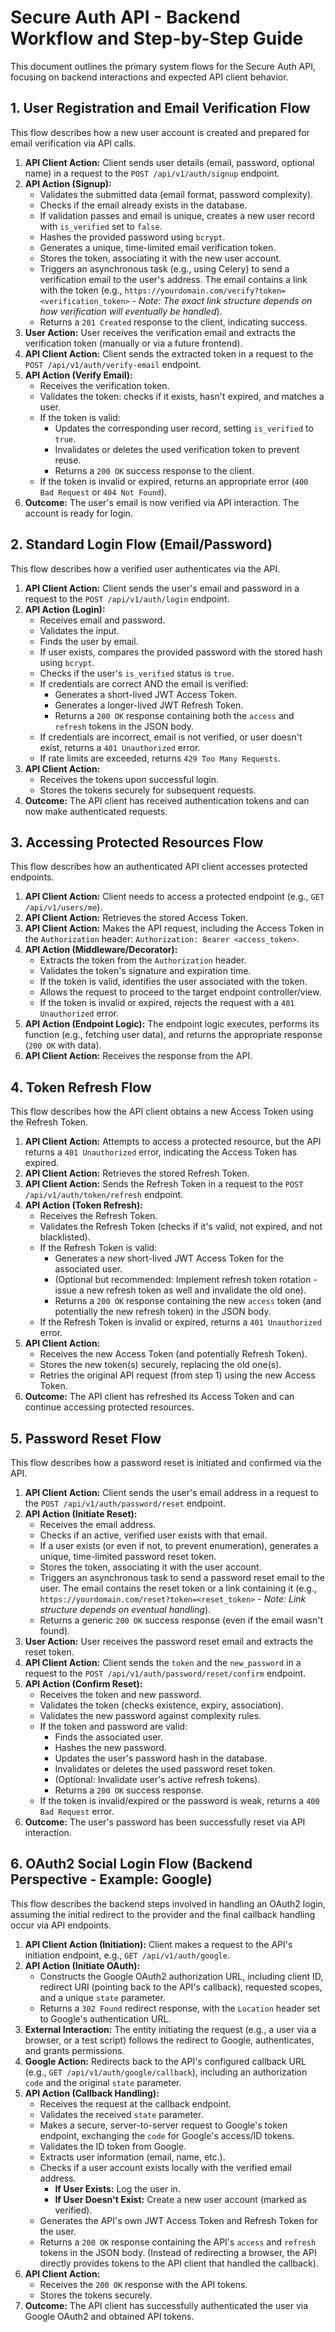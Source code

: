 # Secure Auth API - Backend Workflow and Step-by-Step Guide

This document outlines the primary system flows for the Secure Auth API, focusing on backend interactions and expected API client behavior.

## 1. User Registration and Email Verification Flow

This flow describes how a new user account is created and prepared for email verification via API calls.

1.  **API Client Action:** Client sends user details (email, password, optional name) in a request to the `POST /api/v1/auth/signup` endpoint.
2.  **API Action (Signup):**
    *   Validates the submitted data (email format, password complexity).
    *   Checks if the email already exists in the database.
    *   If validation passes and email is unique, creates a new user record with `is_verified` set to `false`.
    *   Hashes the provided password using `bcrypt`.
    *   Generates a unique, time-limited email verification token.
    *   Stores the token, associating it with the new user account.
    *   Triggers an asynchronous task (e.g., using Celery) to send a verification email to the user's address. The email contains a link with the token (e.g., `https://yourdomain.com/verify?token=<verification_token>` - *Note: The exact link structure depends on how verification will eventually be handled*).
    *   Returns a `201 Created` response to the client, indicating success.
3.  **User Action:** User receives the verification email and extracts the verification token (manually or via a future frontend).
4.  **API Client Action:** Client sends the extracted token in a request to the `POST /api/v1/auth/verify-email` endpoint.
5.  **API Action (Verify Email):**
    *   Receives the verification token.
    *   Validates the token: checks if it exists, hasn't expired, and matches a user.
    *   If the token is valid:
        *   Updates the corresponding user record, setting `is_verified` to `true`.
        *   Invalidates or deletes the used verification token to prevent reuse.
        *   Returns a `200 OK` success response to the client.
    *   If the token is invalid or expired, returns an appropriate error (`400 Bad Request` or `404 Not Found`).
6.  **Outcome:** The user's email is now verified via API interaction. The account is ready for login.

## 2. Standard Login Flow (Email/Password)

This flow describes how a verified user authenticates via the API.

1.  **API Client Action:** Client sends the user's email and password in a request to the `POST /api/v1/auth/login` endpoint.
2.  **API Action (Login):**
    *   Receives email and password.
    *   Validates the input.
    *   Finds the user by email.
    *   If user exists, compares the provided password with the stored hash using `bcrypt`.
    *   Checks if the user's `is_verified` status is `true`.
    *   If credentials are correct AND the email is verified:
        *   Generates a short-lived JWT Access Token.
        *   Generates a longer-lived JWT Refresh Token.
        *   Returns a `200 OK` response containing both the `access` and `refresh` tokens in the JSON body.
    *   If credentials are incorrect, email is not verified, or user doesn't exist, returns a `401 Unauthorized` error.
    *   If rate limits are exceeded, returns `429 Too Many Requests`.
3.  **API Client Action:**
    *   Receives the tokens upon successful login.
    *   Stores the tokens securely for subsequent requests.
4.  **Outcome:** The API client has received authentication tokens and can now make authenticated requests.

## 3. Accessing Protected Resources Flow

This flow describes how an authenticated API client accesses protected endpoints.

1.  **API Client Action:** Client needs to access a protected endpoint (e.g., `GET /api/v1/users/me`).
2.  **API Client Action:** Retrieves the stored Access Token.
3.  **API Client Action:** Makes the API request, including the Access Token in the `Authorization` header: `Authorization: Bearer <access_token>`.
4.  **API Action (Middleware/Decorator):**
    *   Extracts the token from the `Authorization` header.
    *   Validates the token's signature and expiration time.
    *   If the token is valid, identifies the user associated with the token.
    *   Allows the request to proceed to the target endpoint controller/view.
    *   If the token is invalid or expired, rejects the request with a `401 Unauthorized` error.
5.  **API Action (Endpoint Logic):** The endpoint logic executes, performs its function (e.g., fetching user data), and returns the appropriate response (`200 OK` with data).
6.  **API Client Action:** Receives the response from the API.

## 4. Token Refresh Flow

This flow describes how the API client obtains a new Access Token using the Refresh Token.

1.  **API Client Action:** Attempts to access a protected resource, but the API returns a `401 Unauthorized` error, indicating the Access Token has expired.
2.  **API Client Action:** Retrieves the stored Refresh Token.
3.  **API Client Action:** Sends the Refresh Token in a request to the `POST /api/v1/auth/token/refresh` endpoint.
4.  **API Action (Token Refresh):**
    *   Receives the Refresh Token.
    *   Validates the Refresh Token (checks if it's valid, not expired, and not blacklisted).
    *   If the Refresh Token is valid:
        *   Generates a *new* short-lived JWT Access Token for the associated user.
        *   (Optional but recommended: Implement refresh token rotation - issue a new refresh token as well and invalidate the old one).
        *   Returns a `200 OK` response containing the new `access` token (and potentially the new refresh token) in the JSON body.
    *   If the Refresh Token is invalid or expired, returns a `401 Unauthorized` error.
5.  **API Client Action:**
    *   Receives the new Access Token (and potentially Refresh Token).
    *   Stores the new token(s) securely, replacing the old one(s).
    *   Retries the original API request (from step 1) using the new Access Token.
6.  **Outcome:** The API client has refreshed its Access Token and can continue accessing protected resources.

## 5. Password Reset Flow

This flow describes how a password reset is initiated and confirmed via the API.

1.  **API Client Action:** Client sends the user's email address in a request to the `POST /api/v1/auth/password/reset` endpoint.
2.  **API Action (Initiate Reset):**
    *   Receives the email address.
    *   Checks if an active, verified user exists with that email.
    *   If a user exists (or even if not, to prevent enumeration), generates a unique, time-limited password reset token.
    *   Stores the token, associating it with the user account.
    *   Triggers an asynchronous task to send a password reset email to the user. The email contains the reset token or a link containing it (e.g., `https://yourdomain.com/reset?token=<reset_token>` - *Note: Link structure depends on eventual handling*).
    *   Returns a generic `200 OK` success response (even if the email wasn't found).
3.  **User Action:** User receives the password reset email and extracts the reset token.
4.  **API Client Action:** Client sends the `token` and the `new_password` in a request to the `POST /api/v1/auth/password/reset/confirm` endpoint.
5.  **API Action (Confirm Reset):**
    *   Receives the token and new password.
    *   Validates the token (checks existence, expiry, association).
    *   Validates the new password against complexity rules.
    *   If the token and password are valid:
        *   Finds the associated user.
        *   Hashes the new password.
        *   Updates the user's password hash in the database.
        *   Invalidates or deletes the used password reset token.
        *   (Optional: Invalidate user's active refresh tokens).
        *   Returns a `200 OK` success response.
    *   If the token is invalid/expired or the password is weak, returns a `400 Bad Request` error.
6.  **Outcome:** The user's password has been successfully reset via API interaction.

## 6. OAuth2 Social Login Flow (Backend Perspective - Example: Google)

This flow describes the backend steps involved in handling an OAuth2 login, assuming the initial redirect to the provider and the final callback handling occur via API endpoints.

1.  **API Client Action (Initiation):** Client makes a request to the API's initiation endpoint, e.g., `GET /api/v1/auth/google`.
2.  **API Action (Initiate OAuth):**
    *   Constructs the Google OAuth2 authorization URL, including client ID, redirect URI (pointing back to the API's callback), requested scopes, and a unique `state` parameter.
    *   Returns a `302 Found` redirect response, with the `Location` header set to Google's authentication URL.
3.  **External Interaction:** The entity initiating the request (e.g., a user via a browser, or a test script) follows the redirect to Google, authenticates, and grants permissions.
4.  **Google Action:** Redirects back to the API's configured callback URL (e.g., `GET /api/v1/auth/google/callback`), including an authorization `code` and the original `state` parameter.
5.  **API Action (Callback Handling):**
    *   Receives the request at the callback endpoint.
    *   Validates the received `state` parameter.
    *   Makes a secure, server-to-server request to Google's token endpoint, exchanging the `code` for Google's access/ID tokens.
    *   Validates the ID token from Google.
    *   Extracts user information (email, name, etc.).
    *   Checks if a user account exists locally with the verified email address.
        *   **If User Exists:** Log the user in.
        *   **If User Doesn't Exist:** Create a new user account (marked as verified).
    *   Generates the API's own JWT Access Token and Refresh Token for the user.
    *   Returns a `200 OK` response containing the API's `access` and `refresh` tokens in the JSON body. (Instead of redirecting a browser, the API directly provides tokens to the API client that handled the callback).
6.  **API Client Action:**
    *   Receives the `200 OK` response with the API tokens.
    *   Stores the tokens securely.
7.  **Outcome:** The API client has successfully authenticated the user via Google OAuth2 and obtained API tokens.